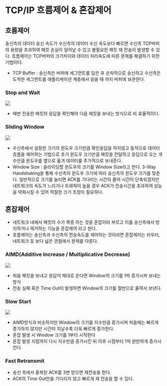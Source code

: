 # TCP/IP 흐름제어 & 혼잡제어

## 흐름제어

송신측의 데이터 송신 속도가 수신측의 데이터 수신 속도보다 빠르면 수신측 TCP버퍼의 용량을 초과하여 패킷 손실이 일어날 수 있고 불필요한 패킷 재 전송이 발생할 수 있다. 흐름제어는 TCP버퍼의 크기차이와 데이터 처리속도에 따른 문제를 해결하기 위한 기법이다.

- TCP Buffer : 송신측은 버퍼에 세그먼트를 담은 후 순차적으로 송신하고 수신측은 도착한 세그먼트를 애플리케이션 계층에서 읽을 때 까지 버퍼에 보관한다.

### Stop and Wait

<img src= "https://t1.daumcdn.net/cfile/tistory/263B7D4E5715ECEB32"/>


- 매번 전송한 패킷의 응답을 확인해야 다음 패킷을 보내는 방식으로 비 효율적이다.

### Sliding Window

<img src= "https://t1.daumcdn.net/cfile/tistory/253F7E485715ED5F27"/>

- 수신측에서 설정한 크기의 윈도우 크기만큼 확인응답을 하지않고 동적으로 데이터 흐름을 제어하는 기법으로 초기 윈도우 크기만큼 패킷을 전달하고 응답으로 오는 개수만큼 윈도우를 옆으로 옮겨 데이터를 추가적으로 보내준다.
- Window Size : 슬라이딩할 윈도우의 크기를 Window Size라고 한다. 3-Way Handshaking을 통해 수신측의 윈도우 크기에 따라 송신측의 윈도우 크기를 맞춘다. 일반적으로 크기를 늘리면 ACK를 기다리는 시간이 줄어 시간이 단축되겠지만 네트워크의 속도가 느리거나 트래픽이 높을 경우 ACK가 전송시간을 초과하여 성능을 악화시킬 수 있어 적절한 크기 조정이 필요하다.

## 혼잡제어

- 네트워크 내에서 패킷의 수가 폭증 하는 것을 혼잡이라 부르고 이를 송신측에서 방지하거나 제거하는 기능을 혼잡제어 라고 한다.
- 흐름제어는 송신측과 수신측의 전송속도를 제어하는 것이라면 혼잡제어는 라우터, 네트워크 등 보다 넓은 관점에서 문제를 다룬다.

### AIMD(Additive Increase / Multiplicative Decrease)

<img src= "https://img1.daumcdn.net/thumb/R1280x0/?scode=mtistory2&fname=https%3A%2F%2Fblog.kakaocdn.net%2Fdn%2FbrHwax%2FbtrlqLVUHpr%2F7v1nCsodFMee5av1Yuzmxk%2Fimg.png"/>

- 처음 패킷을 보내고 응답이 제대로 온다면 Window의 크기를 1씩 증가시켜 보내는 방식
- 전송 실패 혹은 Time Out이 발생하면 Window의 크기를 절반으로 줄여서 보낸다.

### Slow Start

<img src= "https://img1.daumcdn.net/thumb/R1280x0/?scode=mtistory2&fname=https%3A%2F%2Fblog.kakaocdn.net%2Fdn%2FHOqHV%2FbtrlozPpRSA%2FDkpDCvOo0Sv3egRkeVW3W1%2Fimg.png"/>

- AIMD방식과 비슷하지만 Window의 크기를 지수만큼 증가시켜 처음에는 빠르게 증가하지 않지만 시간이 지날수록 더욱 빠르게 증가한다.
- 혼잡 발생 시 Window 크기를 1부터 시작한다
- 혼잡 발생 지점까지 다시 지수만큼 증가시킨 뒤 이후 시점부터 1씩 완만하게 증가시킨다.

### Fast Retransmit

- 송신 측에서 중복된 ACK를 3번 받으면 재전송을 한다.
- ACK의 Time Out만을 기다리지 않고 빠르게 재 전송을 할 수 있다.